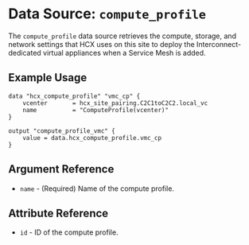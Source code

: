 # Data Source: `compute_profile`

The `compute_profile` data source retrieves the compute, storage, and network
settings that HCX uses on this site to deploy the Interconnect-dedicated virtual
appliances when a Service Mesh is added.

## Example Usage

```hcl
data "hcx_compute_profile" "vmc_cp" {
    vcenter       = hcx_site_pairing.C2C1toC2C2.local_vc
    name          = "ComputeProfile(vcenter)"
}

output "compute_profile_vmc" {
    value = data.hcx_compute_profile.vmc_cp
}
```

## Argument Reference

* `name` - (Required) Name of the compute profile.

## Attribute Reference

* `id` - ID of the compute profile.
